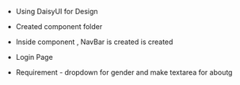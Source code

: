 - Using DaisyUI for Design
- Created component folder
- Inside component , NavBar is created is created
- Login Page

- Requirement - dropdown for gender and make textarea for aboutg
